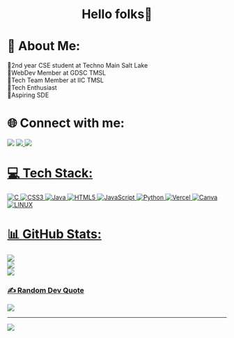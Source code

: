 <h1 align="center">Hello folks👋</h1>

# 💫 About Me:
🔹2nd year CSE student at Techno Main Salt Lake<br>🔹WebDev Member at GDSC TMSL<br>🔹Tech Team Member at IIC TMSL<br>🔹Tech Enthusiast<br>🔹Aspiring SDE

# 🌐 Connect with me:
<a href="http://www.linkedin.com/in/komal-agarwal-95a3a026a" alt="Komal Agarwal | LinkedIn"><img src="https://img.icons8.com/fluent/48/000000/linkedin.png" ></a>
<a href="mailto:komal.agarwal0709@gmail.com" alt="Komal Agarwal | Gmail"><img src="https://img.icons8.com/fluent/48/000000/gmail.png">
<a href="https://auth.geeksforgeeks.org/user/komalagars3zm" alt="Komal Agarwal | GeeksforGeeks"><img src="https://img.icons8.com/color/48/000000/GeeksforGeeks.png"/>

# 💻 Tech Stack:
![C](https://img.shields.io/badge/c-%2300599C.svg?style=for-the-badge&logo=c&logoColor=white) ![CSS3](https://img.shields.io/badge/css3-%231572B6.svg?style=for-the-badge&logo=css3&logoColor=white) ![Java](https://img.shields.io/badge/java-%23ED8B00.svg?style=for-the-badge&logo=java&logoColor=white) ![HTML5](https://img.shields.io/badge/html5-%23E34F26.svg?style=for-the-badge&logo=html5&logoColor=white) ![JavaScript](https://img.shields.io/badge/javascript-%23323330.svg?style=for-the-badge&logo=javascript&logoColor=%23F7DF1E) ![Python](https://img.shields.io/badge/python-3670A0?style=for-the-badge&logo=python&logoColor=ffdd54) ![Vercel](https://img.shields.io/badge/vercel-%23000000.svg?style=for-the-badge&logo=vercel&logoColor=white) ![Canva](https://img.shields.io/badge/Canva-%2300C4CC.svg?style=for-the-badge&logo=Canva&logoColor=white) ![LINUX](https://img.shields.io/badge/Linux-FCC624?style=for-the-badge&logo=linux&logoColor=black)

# 📊 GitHub Stats:
![](https://github-readme-stats.vercel.app/api?username=komal-agarwal5&theme=tokyonight&hide_border=false&include_all_commits=false&count_private=false)<br/>
![](https://github-readme-streak-stats.herokuapp.com/?user=komal-agarwal5&theme=tokyonight&hide_border=false)<br/>
![](https://github-readme-stats.vercel.app/api/top-langs/?username=komal-agarwal5&theme=tokyonight&hide_border=false&include_all_commits=false&count_private=false&layout=compact)

### ✍️ Random Dev Quote
![](https://quotes-github-readme.vercel.app/api?type=horizontal&theme=radical)

---
[![](https://visitcount.itsvg.in/api?id=komal-agarwal5&icon=0&color=0)](https://visitcount.itsvg.in)
